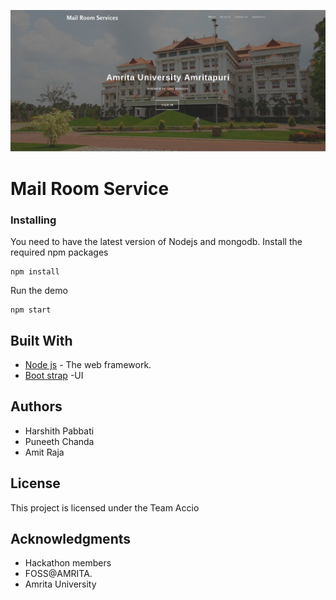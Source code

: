 ![mail-room-service](https://raw.githubusercontent.com/Harshithpabbati/Team-Accio/master/images/mail.png)
# Mail Room Service

### Installing
You need to have the latest version of Nodejs and mongodb.
Install the required npm packages

```
npm install
```

Run the demo

```
npm start
```

## Built With

* [Node js](https://nodejs.org/en/) - The web framework.
* [Boot strap](https://getbootstrap.com/) -UI

## Authors
* Harshith Pabbati
* Puneeth Chanda 
* Amit Raja

## License

This project is licensed under the Team Accio

## Acknowledgments

* Hackathon members
* FOSS@AMRITA.
* Amrita University
